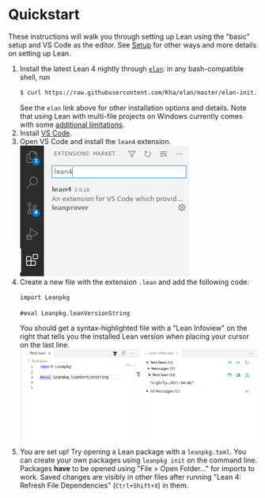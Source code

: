 # Quickstart

These instructions will walk you through setting up Lean using the "basic" setup and VS Code as the editor.
See [Setup](./setup.md) for other ways and more details on setting up Lean.

1. Install the latest Lean 4 nightly through [`elan`](https://github.com/Kha/elan): in any bash-compatible shell, run
    ```sh
    $ curl https://raw.githubusercontent.com/Kha/elan/master/elan-init.sh -sSf | sh -s -- --default-toolchain leanprover/lean4:nightly
    ```
    See the `elan` link above for other installation options and details.
    Note that using Lean with multi-file projects on Windows currently comes with some [additional limitations](./setup.md#leanpkg).
1. Install [VS Code](https://code.visualstudio.com/).
1. Open VS Code and install the `lean4` extension.  
![installing the vscode-lean4 extension](images/code-ext.png)
1. Create a new file with the extension `.lean` and add the following code:
    ```lean
    import Leanpkg
    
    #eval Leanpkg.leanVersionString
    ```
    You should get a syntax-highlighted file with a "Lean Infoview" on the right that tells you the installed Lean version when placing your cursor on the last line.  
    ![successful setup](images/code-success.png)
1. You are set up! Try opening a Lean package with a `leanpkg.toml`. You can create your own packages using `leanpkg init` on the command line.
   Packages **have** to be opened using "File > Open Folder..." for imports to work.
   Saved changes are visibly in other files after running "Lean 4: Refresh File Dependencies" (`Ctrl+Shift+X`) in them.
